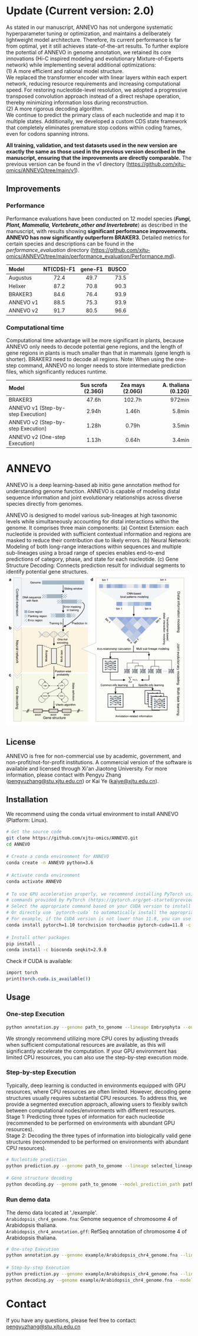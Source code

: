# Update (Current version: 2.0)
As stated in our manuscript, ANNEVO has not undergone systematic hyperparameter tuning or optimization, and maintains a deliberately lightweight model architecture. Therefore, its current performance is far from optimal, yet it still achieves state-of-the-art results. To further explore the potential of ANNEVO in genome annotation, we retained its core innovations (Hi-C inspired modeling and evolutionary Mixture-of-Experts network) while implementing several additional optimizations:  
(1) A more efficient and rational model structure.  
We replaced the transformer encoder with linear layers within each expert network, reducing resource requirements and increasing computational speed.
For restoring nucleotide-level resolution, we adopted a progressive transposed convolution approach instead of a direct reshape operation, thereby minimizing information loss during reconstruction.  
(2) A more rigorous decoding algorithm.  
We continue to predict the primary class of each nucleotide and map it to multiple states. Additionally, we developed a custom CDS state framework that completely eliminates premature stop codons within coding frames, even for codons spanning introns.  

**All training, validation, and test datasets used in the new version are exactly the same as those used in the previous version described in the manuscript, ensuring that the improvements are directly comparable.** The previous version can be found in the v1 directory (https://github.com/xjtu-omics/ANNEVO/tree/main/v1).
## Improvements
### Performance 
Performance evaluations have been conducted on 12 model species (***Fungi, Plant, Mammalia, Vertebrate_other and Invertebrate***) as described in the manuscript, with results showing **significant performance improvements**.   
**ANNEVO has now significantly outperform BRAKER3**. Detailed metrics for certain species and descriptions can be found in the *performance_evaluation* directory (https://github.com/xjtu-omics/ANNEVO/tree/main/performance_evaluation/Performance.md).

| Model     | NT(CDS)-F1 | gene-F1 | BUSCO |
|:----------|:----------:|:-------:|------:|
| Augustus  |    72.4    |  49.7   |  73.5 |
| Helixer   |    87.2    |  70.8   |  90.3 |
| BRAKER3   |    84.6    |  76.4   |  93.9 |
| ANNEVO v1 |    88.5    |  75.3   |  93.9 |
| ANNEVO v2 |    91.7    |  80.5   |  96.6 |

### Computational time
Computational time advantage will be more significant in plants, because ANNEVO only needs to decode potential gene regions, and the length of gene regions in plants is much smaller than that in mammals (gene length is shorter). BRAKER3 need to decode all regions. Note: When using the one-step command, ANNEVO no longer needs to store intermediate prediction files, which significantly reduces runtime.

| Model                              | Sus scrofa (2.36G) | Zea mays (2.06G) | A. thaliana (0.12G) | 
|:-----------------------------------|:------------------:|:----------------:|--------------------:|
| BRAKER3                            |       47.6h        |      102.7h      |              972min | 
| ANNEVO v1 (Step-by-step Execution) |       2.94h        |      1.46h       |              5.8min | 
| ANNEVO v2 (Step-by-step Execution) |       1.28h        |      0.79h       |              3.5min | 
| ANNEVO v2 (One-step Execution)     |       1.13h        |      0.64h       |              3.4min | 

# ANNEVO
ANNEVO is a deep learning-based ab initio gene annotation method for understanding genome function. ANNEVO is capable of modeling distal sequence information and joint evolutionary relationships across diverse species directly from genomes.  

ANNEVO is designed to model various sub-lineages at high taxonomic levels while simultaneously accounting for distal interactions within the genome. It comprises three main components: (a) Context Extension: each nucleotide is provided with sufficient contextual information and regions are masked to reduce their contribution due to likely errors. (b) Neural Network: Modeling of both long-range interactions within sequences and multiple sub-lineages using a broad range of species enables end-to-end predictions of category, phase, and state for each nucleotide. (c) Gene Structure Decoding: Connects prediction result for individual segments to identify potential gene structures.
![GitHub Image](https://raw.githubusercontent.com/xjtu-omics/ANNEVO/main/img/Fig1.png)
## License
ANNEVO is free for non-commercial use by academic, government, and non-profit/not-for-profit institutions. A commercial version of the software is available and licensed through Xi'an Jiaotong University. For more information, please contact with Pengyu Zhang (pengyuzhang@stu.xjtu.edu.cn) or Kai Ye (kaiye@xjtu.edu.cn).  

## Installation
We recommend using the conda virtual environment to install ANNEVO (Platform: Linux).
```bash
# Get the source code
git clone https://github.com/xjtu-omics/ANNEVO.git
cd ANNEVO

# Create a conda environment for ANNEVO
conda create -n ANNEVO python=3.6

# Activate conda environment
conda activate ANNEVO

# To use GPU acceleration properly, we recommend installing PyTorch using the official installation 
# commands provided by PyTorch (https://pytorch.org/get-started/previous-versions/). 
# Select the appropriate command based on your CUDA version to install PyTorch version 1.10. 
# Or directly use `pytorch-cuda` to automatically install the appropriate `cudatoolkit`. 
# For example, if the CUDA version is not lower than 11.8, you can use the following command:
conda install pytorch=1.10 torchvision torchaudio pytorch-cuda=11.8 -c pytorch -c nvidia

# Install other packages
pip install .
conda install -c bioconda seqkit=2.9.0
```

Check if CUDA is available:
```bash
import torch
print(torch.cuda.is_available())
```

## Usage
### One-step Execution
```bash
python annotation.py --genome path_to_genome --lineage Embryophyta --output path_to_gff --threads 48
```
We strongly recommend utilizing more CPU cores by adjusting threads when sufficient computational resources are available, as this will significantly accelerate the computation. If your GPU environment has limited CPU resources, you can also use the step-by-step execution mode.
### Step-by-step Execution
Typically, deep learning is conducted in environments equipped with GPU resources, where CPU resources are often limited. However, decoding gene structures usually requires substantial CPU resources. To address this, we provide a segmented execution approach, allowing users to flexibly switch between computational nodes/environments with different resources.  
Stage 1: Predicting three types of information for each nucleotide (recommended to be performed on environments with abundant GPU resources).  
Stage 2: Decoding the three types of information into biologically valid gene structures (recommended to be performed on environments with abundant CPU resources).
```bash
# Nucleotide prediction
python prediction.py --genome path_to_genome --lineage selected_lineage --model_prediction_path path_to_save_predction

# Gene structure decoding
python decoding.py --genome path_to_genome --model_prediction_path path_to_save_predction --output path_to_gff --threads 48 
```
### Run demo data
The demo data located at './example'.  
`Arabidopsis_chr4_genome.fna`: Genome sequence of chromosome 4 of Arabidopsis thaliana.  
`Arabidopsis_chr4_annotation.gff`: RefSeq annotation of chromosome 4 of Arabidopsis thaliana.
```bash
# One-step Execution
python annotation.py --genome example/Arabidopsis_chr4_genome.fna --lineage Embryophyta --output gff_result/Arabidopsis_chr4_annotation.gff --threads 48

# Step-by-step Execution
python prediction.py --genome example/Arabidopsis_chr4_genome.fna --lineage Embryophyta --model_prediction_path prediction_result/Arabidopsis_chr4
python decoding.py --genome example/Arabidopsis_chr4_genome.fna --model_prediction_path prediction_result/Arabidopsis_chr4 --output gff_result/Arabidopsis_chr4_annotation.gff --threads 48
```

# Contact
If you have any questions, please feel free to contact: pengyuzhang@stu.xjtu.edu.cn